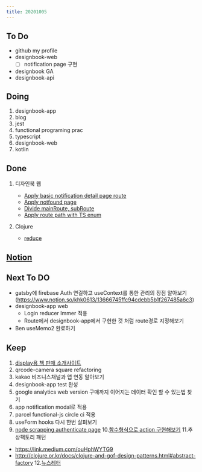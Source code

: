 ```yaml
---
title: 20201005
---
```


## To Do

- github my profile
- designbook-web
  - [ ] notification page 구현
- designbook GA
- designbook-api

## Doing

1. designbook-app
2. blog
3. jest
4. functional programing prac
5. typescript
6. designbook-web
7. kotlin

## Done

1. 디자인북 웹

   - [Apply basic notification detail page route](https://www.notion.so/khk0613/Apply-basic-notification-detail-page-route-6a6c0f0a4554412f9f17d87076051042)
   - [Apply notfound page](https://www.notion.so/khk0613/Apply-notfound-page-1955bd85f95747d69be1bbbc511f7e38)
   - [Divide mainRoute, subRoute](https://www.notion.so/khk0613/Divide-mainRoute-subRoute-dd66e7cb02474eb6b15dc1a81dbefbc0)
   - [Apply route path with TS enum](https://www.notion.so/khk0613/Apply-route-path-with-TS-enum-2096ed5da3d8459986178b1e5baa4dfe)

2. Clojure
   - [reduce](https://www.notion.so/khk0613/Clojure-7a51c5612ef845a9b142324e73c7ef69)

## [Notion](https://www.notion.so/khk0613/06-32265b008c6e4c63884ea8de198c58ce)

## Next To DO

- gatsby에 firebase Auth 연걸하고 useContext를 통한 관리의 장점 알아보기(https://www.notion.so/khk0613/13666745ffc94cdebb5b1f267485a6c3)
- designbook-app web
  - Login reducer Immer 적용
  - Route에서 designbook-app에서 구현한 것 처럼 route경로 지정해보기
- Ben useMemo2 완료하기

## Keep

1. [display용 책 판매 소개사이트](https://www.notion.so/664d830ecbd64cfd92ec8d22efa725fa)
2. qrcode-camera square refactoring
3. kakao 비즈니스채널과 앱 연동 알아보기
4. designbook-app test 완성
5. google analytics web version 구매까지 이어지는 데이터 확인 할 수 있는법 찾기
6. app notification modal로 적용
7. parcel functional-js circle ci 적용
8. useForm hooks 다시 한번 살펴보기
9. [node scrapping authenticate page](https://www.youtube.com/watch?v=nfbTyKFy6VU) 10.[함수형식으로 action 구현해보기](https://blog.usejournal.com/writing-better-reducers-with-react-and-typescript-3-4-30697b926ada) 11.추상팩토리 패턴

- https://link.medium.com/ouHphWYTG9
- http://clojure.or.kr/docs/clojure-and-gof-design-patterns.html#abstract-factory 12.[뉴스레터](https://www.notion.so/khk0613/e9439b1652ce44eea6ca693497fc006d)
